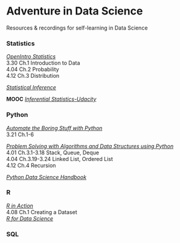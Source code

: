 # Adventure in Data Science
Resources & recordings for self-learning in Data Science 


### Statistics 
[*OpenIntro Statistics*](https://www.openintro.org/download.php?file=os3_tablet&referrer=/stat/textbook.php) <br>
3.30 Ch.1 Introduction to Data <br>
4.04 Ch.2 Probability <br>
4.12 Ch.3 Distribution <br>

[*Statistical Inference*](https://fsalamri.files.wordpress.com/2015/02/casella_berger_statistical_inference1.pdf) <br>

**MOOC**
[*Inferential Statistics-Udacity*](https://cn.udacity.com/course/intro-to-inferential-statistics--ud201)<br>



### Python
[*Automate the Boring Stuff with Python*](https://automatetheboringstuff.com/) <br>
3.21 Ch.1-6 <br>

[*Problem Solving with Algorithms and Data Structures using Python*](https://interactivepython.org/runestone/static/pythonds/index.html) <br>
4.01 Ch.3.1-3.18 Stack, Queue, Deque <br>
4.04 Ch.3.19-3.24 Linked List, Ordered List <br>
4.12 Ch.4 Recursion <br>

[*Python Data Science Handbook*](https://jakevdp.github.io/PythonDataScienceHandbook/) <br>

### R
[*R in Action*](https://www.manning.com/books/r-in-action-second-edition?a_bid=5c2b1e1d&a_aid=RiA2ed) <br>
4.08 Ch.1 Creating a Dataset <br>
[*R for Data Science*](http://r4ds.had.co.nz/) <br>

### SQL
